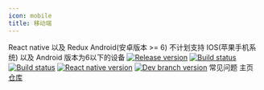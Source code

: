 ```yaml
---
icon: mobile
title: 移动端
---
```


<ClientOnly>
  <n-space vertical>
    <n-card home title="技术栈" size="medium" hoverable>
      React native 以及 Redux
    </n-card>
    <n-card home title="支持平台" size="medium" hoverable>
      Android(安卓版本 >= 6)
    </n-card>
    <n-card home title="特别说明" size="medium" hoverable>
      不计划支持 IOS(苹果手机系统) 以及 Android 版本为6以下的设备
    </n-card>
  </n-space>

  <n-space justify="center" style="padding-top: 25px">
    <a href="https://github.com/lyswhut/lx-music-mobile/releases"><img src="https://img.shields.io/github/release/lyswhut/lx-music-mobile" alt="Release version"></a>
    <a href="https://github.com/lyswhut/lx-music-mobile/actions/workflows/release.yml"><img src="https://github.com/lyswhut/lx-music-mobile/workflows/Build/badge.svg" alt="Build status"></a>
    <a href="https://github.com/lyswhut/lx-music-mobile/actions/workflows/beta-pack.yml"><img src="https://github.com/lyswhut/lx-music-mobile/workflows/Build%20Beta/badge.svg" alt="Build status"></a>
    <a href="https://github.com/facebook/react-native"><img src="https://img.shields.io/github/package-json/dependency-version/lyswhut/lx-music-mobile/react-native/master" alt="React native version"></a>
    <a href="https://github.com/lyswhut/lx-music-mobile/tree/dev"><img src="https://img.shields.io/github/package-json/v/lyswhut/lx-music-mobile/dev" alt="Dev branch version"></a>
  </n-space>

  <n-space justify="center" size="large" style="padding-top: 30px">
  <router-link to="document/">
    <n-button strong secondary type="primary" size="large">
      <template #icon>
        <p class="font-icon icon iconfont icon-desktop"></p>
      </template>
      常见问题
    </n-button>
  </router-link>
  <router-link to="/">
    <n-button strong secondary type="primary" size="large">
      <template #icon>
        <p class="font-icon icon iconfont icon-home"></p>
      </template>
      主页
    </n-button>
  </router-link>
  <a href="https://github.com/lyswhut/lx-music-mobile">
    <n-button strong secondary type="primary" size="large">
      <template #icon>
        <p class="font-icon icon iconfont icon-github"></p>
      </template>
      仓库
    </n-button>
  </a>
  </n-space>
</ClientOnly>
